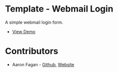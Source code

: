 # Template - Webmail Login
A simple webmail login form.
- [View Demo](https://cdn.aaronfagan.ca/demo/web/webmail-login/)

# Contributors
* Aaron Fagan - [Github](https://github.com/aaronfagan), [Website](https://www.aaronfagan.ca/)
